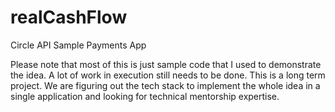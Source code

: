 # realCashFlow
Circle API Sample Payments App

Please note that most of this is just sample code that I used to demonstrate the idea. A lot of work in execution still needs to be done. This is a long term project. We are figuring out the tech stack to implement the whole idea in a single application and looking for technical mentorship expertise.
